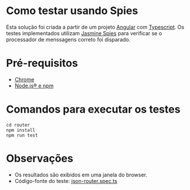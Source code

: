 Como testar usando Spies
======

Esta solução foi criada a partir de um projeto [Angular](https://angular.io/) com 
[Typescript](https://www.typescriptlang.org/). Os testes implementados utilizam [Jasmine  Spies](https://jasmine.github.io/edge/introduction.html) 
para verificar se o processador de menssagens correto foi disparado.

Pré-requisitos
======

* [Chrome](https://www.google.com/chrome/browser/desktop/index.html) 
* [Node.js® e npm](https://nodejs.org/en/download/)

Comandos para executar os testes 
======

```
cd router
npm install
npm run test
```

Observações 
======

* Os resultados são exibidos em uma janela do browser.
* Código-fonte do teste: [json-router.spec.ts](src/app/json-router.spec.ts) 
